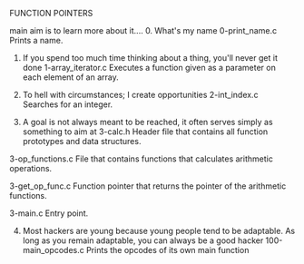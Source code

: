 FUNCTION POINTERS


main aim is to learn more about it....
0. What's my name
0-print_name.c	Prints a name.

1. If you spend too much time thinking about a thing, you'll never get it done
1-array_iterator.c	Executes a function given as a parameter on each element of an array.

2. To hell with circumstances; I create opportunities
2-int_index.c	Searches for an integer.

3. A goal is not always meant to be reached, it often serves simply as something to aim at
  3-calc.h	Header file that contains all function prototypes and data structures.

  3-op_functions.c	File that contains functions that calculates arithmetic operations.

  3-get_op_func.c	Function pointer that returns the pointer of the arithmetic functions.

  3-main.c	Entry point.

4. Most hackers are young because young people tend to be adaptable. As long as you remain adaptable, you can always be a good hacker
100-main_opcodes.c	Prints the opcodes of its own main function
